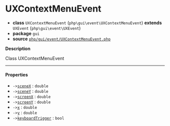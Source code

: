 # UXContextMenuEvent

- **class** `UXContextMenuEvent` (`php\gui\event\UXContextMenuEvent`) **extends** `UXEvent` (`php\gui\event\UXEvent`)
- **package** `gui`
- **source** [`php/gui/event/UXContextMenuEvent.php`](./src/main/resources/JPHP-INF/sdk/php/gui/event/UXContextMenuEvent.php)

**Description**

Class UXContextMenuEvent

---

#### Properties

- `->`[`sceneX`](#prop-scenex) : `double`
- `->`[`sceneY`](#prop-sceney) : `double`
- `->`[`screenX`](#prop-screenx) : `double`
- `->`[`screenY`](#prop-screeny) : `double`
- `->`[`x`](#prop-x) : `double`
- `->`[`y`](#prop-y) : `double`
- `->`[`keyboardTrigger`](#prop-keyboardtrigger) : `bool`